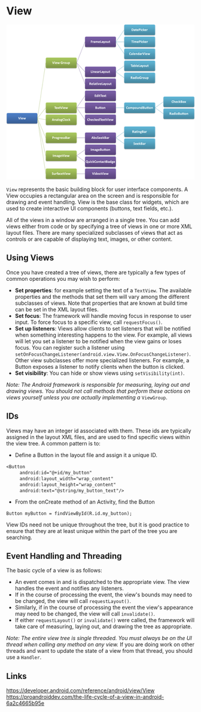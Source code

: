 # View

![](./res/view_hierarchy.png "View hierarchy")

`View` represents the basic building block for user interface components. A View occupies a rectangular area on the screen and is responsible for drawing and event handling. View is the base class for widgets, which are used to create interactive UI components (buttons, text fields, etc.). 

All of the views in a window are arranged in a single tree. You can add views either from code or by specifying a tree of views in one or more XML layout files. There are many specialized subclasses of views that act as controls or are capable of displaying text, images, or other content.

## Using Views

Once you have created a tree of views, there are typically a few types of common operations you may wish to perform: 
- **Set properties**: for example setting the text of a `TextView`. The available properties and the methods that set them will vary among the different subclasses of views. Note that properties that are known at build time can be set in the XML layout files.
- **Set focus**: The framework will handle moving focus in response to user input. To force focus to a specific view, call `requestFocus()`.
- **Set up listeners**: Views allow clients to set listeners that will be notified when something interesting happens to the view. For example, all views will let you set a listener to be notified when the view gains or loses focus. You can register such a listener using `setOnFocusChangeListener(android.view.View.OnFocusChangeListener)`. Other view subclasses offer more specialized listeners. For example, a Button exposes a listener to notify clients when the button is clicked.
- **Set visibility**: You can hide or show views using `setVisibility(int)`.

*Note: The Android framework is responsible for measuring, laying out and drawing views. You should not call methods that perform these actions on views yourself unless you are actually implementing a* `ViewGroup`.

## IDs
Views may have an integer id associated with them. These ids are typically assigned in the layout XML files, and are used to find specific views within the view tree. A common pattern is to:

- Define a Button in the layout file and assign it a unique ID.
```
<Button
     android:id="@+id/my_button"
     android:layout_width="wrap_content"
     android:layout_height="wrap_content"
     android:text="@string/my_button_text"/>
```

- From the onCreate method of an Activity, find the Button
```
Button myButton = findViewById(R.id.my_button);
```

View IDs need not be unique throughout the tree, but it is good practice to ensure that they are at least unique within the part of the tree you are searching.

## Event Handling and Threading
The basic cycle of a view is as follows:
- An event comes in and is dispatched to the appropriate view. The view handles the event and notifies any listeners.
- If in the course of processing the event, the view's bounds may need to be changed, the view will call `requestLayout()`.
- Similarly, if in the course of processing the event the view's appearance may need to be changed, the view will call `invalidate()`.
- If either `requestLayout()` or `invalidate()` were called, the framework will take care of measuring, laying out, and drawing the tree as appropriate.

*Note: The entire view tree is single threaded. You must always be on the UI thread when calling any method on any view.* If you are doing work on other threads and want to update the state of a view from that thread, you should use a `Handler`.

## Links
https://developer.android.com/reference/android/view/View  
https://proandroiddev.com/the-life-cycle-of-a-view-in-android-6a2c4665b95e  
